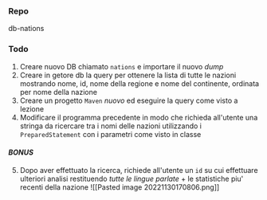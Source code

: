 ### Repo
db-nations

### Todo
1. Creare nuovo DB chiamato `nations` e importare il nuovo *dump*
2. Creare in getore db la query per ottenere la lista di tutte le nazioni mostrando nome, id, nome della regione e nome del continente, ordinata per nome della nazione
3. Creare un progetto `Maven` *nuovo* ed eseguire la query come visto a lezione
4. Modificare il programma precedente in modo che richieda all'utente una stringa da ricercare tra i nomi delle nazioni utilizzando i `PreparedStatement` con i parametri come visto in classe

#### *BONUS*
5. Dopo aver effettuato la ricerca, richiede all'utente un `id` su cui effettuare ulteriori analisi restituendo *tutte le lingue parlate* + le statistiche piu' recenti della nazione
![[Pasted image 20221130170806.png]]
